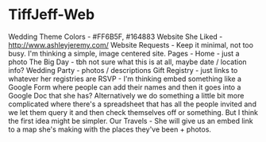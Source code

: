 # TiffJeff-Web

Wedding Theme Colors - #FF6B5F, #164883
Website She Liked - http://www.ashleyjeremy.com/
Website Requests - Keep it minimal, not too busy. I'm thinking a simple, image centered site.
Pages -
  Home - just a photo
  The Big Day - tbh not sure what this is at all, maybe date / location info?
  Wedding Party - photos / descriptions
  Gift Registry - just links to whatever her registries are
  RSVP - I'm thinking embed something like a Google Form
          where people can add their names and then it goes into a Google Doc that she has?
          Alternatively we do something a little bit more complicated where there's a spreadsheet that has 
          all the people invited and we let them query it and then check themselves off or something. But I think
          the first idea might be simpler. 
  Our Travels - She will give us an embed link to a map she's making with the places they've been + photos.
